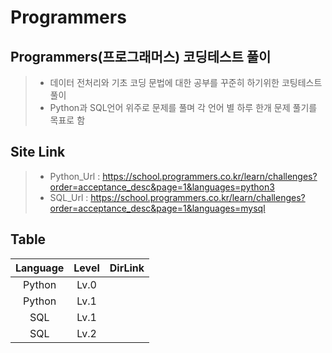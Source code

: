 # Programmers
## Programmers(프로그래머스) 코딩테스트 풀이
> + 데이터 전처리와 기초 코딩 문법에 대한 공부를 꾸준히 하기위한 코팅테스트 풀이 <br>
> + Python과 SQL언어 위주로 문제를 풀며 각 언어 별 하루 한개 문제 풀기를 목표로 함<br>

## Site Link
> + Python_Url : https://school.programmers.co.kr/learn/challenges?order=acceptance_desc&page=1&languages=python3 <br>
> + SQL_Url : https://school.programmers.co.kr/learn/challenges?order=acceptance_desc&page=1&languages=mysql

## Table
|Language|Level|DirLink|
|:--------:|:--------:|:--------:|
| Python | Lv.0 | |
| Python | Lv.1 | |
| SQL | Lv.1 | |
| SQL | Lv.2 | |







